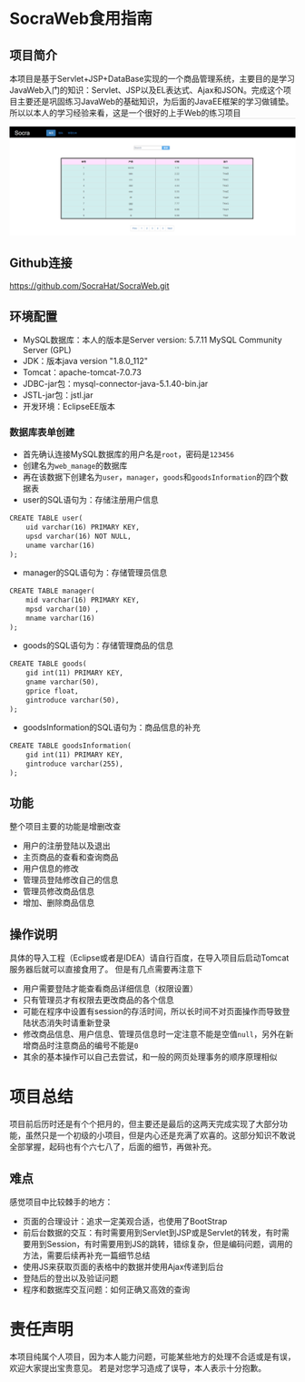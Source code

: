 # SocraWeb食用指南

## 项目简介
本项目是基于Servlet+JSP+DataBase实现的一个商品管理系统，主要目的是学习JavaWeb入门的知识：Servlet、JSP以及EL表达式、Ajax和JSON。完成这个项目主要还是巩固练习JavaWeb的基础知识，为后面的JavaEE框架的学习做铺垫。所以以本人的学习经验来看，这是一个很好的上手Web的练习项目
![index](index.png)

## Github连接
https://github.com/SocraHat/SocraWeb.git

## 环境配置
- MySQL数据库：本人的版本是Server version: 5.7.11 MySQL Community Server (GPL)
- JDK：版本java version "1.8.0_112"
- Tomcat：apache-tomcat-7.0.73
- JDBC-jar包：mysql-connector-java-5.1.40-bin.jar
- JSTL-jar包：jstl.jar
- 开发环境：EclipseEE版本

### 数据库表单创建
- 首先确认连接MySQL数据库的用户名是`root`，密码是`123456`
- 创建名为`web_manage`的数据库
- 再在该数据下创建名为`user`，`manager`，`goods`和`goodsInformation`的四个数据表
- user的SQL语句为：存储注册用户信息
```mysql
CREATE TABLE user(
	uid varchar(16) PRIMARY KEY,
	upsd varchar(16) NOT NULL,
  	uname varchar(16) 
);
```
- manager的SQL语句为：存储管理员信息
```mysql
CREATE TABLE manager(
	mid varchar(16) PRIMARY KEY,
	mpsd varchar(10) ,
  	mname varchar(16) 
);
```
- goods的SQL语句为：存储管理商品的信息
```mysql
CREATE TABLE goods(
	gid int(11) PRIMARY KEY,
	gname varchar(50),
  	gprice float,
  	gintroduce varchar(50),
);
```
- goodsInformation的SQL语句为：商品信息的补充
```mysql
CREATE TABLE goodsInformation(
	gid int(11) PRIMARY KEY,
  	gintroduce varchar(255),
);
```

## 功能
整个项目主要的功能是增删改查
- 用户的注册登陆以及退出
- 主页商品的查看和查询商品
- 用户信息的修改
- 管理员登陆修改自己的信息
- 管理员修改商品信息
- 增加、删除商品信息

## 操作说明
具体的导入工程（Eclipse或者是IDEA）请自行百度，在导入项目后启动Tomcat服务器后就可以直接食用了。
但是有几点需要再注意下
- 用户需要登陆才能查看商品详细信息（权限设置）
- 只有管理员才有权限去更改商品的各个信息
- 可能在程序中设置有session的存活时间，所以长时间不对页面操作而导致登陆状态消失时请重新登录
- 修改商品信息、用户信息、管理员信息时一定注意不能是空值`null`，另外在新增商品时注意商品的编号不能是`0`
- 其余的基本操作可以自己去尝试，和一般的网页处理事务的顺序原理相似

# 项目总结
项目前后历时还是有个个把月的，但主要还是最后的这两天完成实现了大部分功能，虽然只是一个初级的小项目，但是内心还是充满了欢喜的。这部分知识不敢说全部掌握，起码也有个六七八了，后面的细节，再做补充。

## 难点
感觉项目中比较棘手的地方：
- 页面的合理设计：追求一定美观合适，也使用了BootStrap
- 前后台数据的交互：有时需要用到Servlet到JSP或是Servlet的转发，有时需要用到Session，有时需要用到JS的跳转，错综复杂，但是编码问题，调用的方法，需要后续再补充一篇细节总结
- 使用JS来获取页面的表格中的数据并使用Ajax传递到后台
- 登陆后的登出以及验证问题
- 程序和数据库交互问题：如何正确又高效的查询

# 责任声明
本项目纯属个人项目，因为本人能力问题，可能某些地方的处理不合适或是有误，欢迎大家提出宝贵意见。
若是对您学习造成了误导，本人表示十分抱歉。